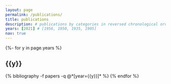 ```yaml
---
layout: page
permalink: /publications/
title: publications
description: # publications by categories in reversed chronological order. generated by jekyll-scholar.
years: [2021] # [1956, 1950, 1935, 1905]
nav: true
---
```

<!-- _pages/publications.md -->
<div class="publications">

{%- for y in page.years %}
  <h2 class="year">{{y}}</h2>
  {% bibliography -f papers -q @*[year={{y}}]* %}
{% endfor %}

</div>
